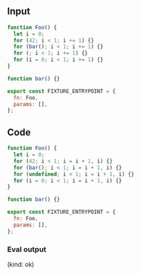 
## Input

```javascript
function Foo() {
  let i = 0;
  for (42; i < 1; i += 1) {}
  for (bar(); i < 1; i += 1) {}
  for (; i < 1; i += 1) {}
  for (i = 0; i < 1; i += 1) {}
}

function bar() {}

export const FIXTURE_ENTRYPOINT = {
  fn: Foo,
  params: [],
};

```

## Code

```javascript
function Foo() {
  let i = 0;
  for (42; i < 1; i = i + 1, i) {}
  for (bar(); i < 1; i = i + 1, i) {}
  for (undefined; i < 1; i = i + 1, i) {}
  for (i = 0; i < 1; i = i + 1, i) {}
}

function bar() {}

export const FIXTURE_ENTRYPOINT = {
  fn: Foo,
  params: [],
};

```
      
### Eval output
(kind: ok) 